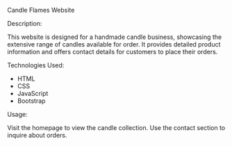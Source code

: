 Candle Flames Website

Description:

This website is designed for a handmade candle business, showcasing the extensive range of candles available for order. It provides detailed product information and offers contact details for customers to place their orders.

Technologies Used:
- HTML
- CSS
- JavaScript
- Bootstrap

Usage:

Visit the homepage to view the candle collection. Use the contact section to inquire about orders.
